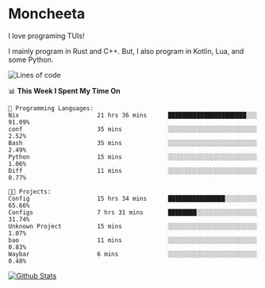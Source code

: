 # Moncheeta

I love programing TUIs!

I mainly program in Rust and C++. But, I also program in Kotlin, Lua, and some Python.

<!--START_SECTION:waka-->
![Lines of code](https://img.shields.io/badge/From%20Hello%20World%20I%27ve%20Written-47%20Thousand%20lines%20of%20code-blue)

📊 **This Week I Spent My Time On** 

```text
💬 Programming Languages: 
Nix                      21 hrs 36 mins      ██████████████████████░░░   91.09% 
conf                     35 mins             ░░░░░░░░░░░░░░░░░░░░░░░░░   2.52% 
Bash                     35 mins             ░░░░░░░░░░░░░░░░░░░░░░░░░   2.49% 
Python                   15 mins             ░░░░░░░░░░░░░░░░░░░░░░░░░   1.06% 
Diff                     11 mins             ░░░░░░░░░░░░░░░░░░░░░░░░░   0.77%

🐱‍💻 Projects: 
Config                   15 hrs 34 mins      ████████████████░░░░░░░░░   65.66% 
Configs                  7 hrs 31 mins       ████████░░░░░░░░░░░░░░░░░   31.74% 
Unknown Project          15 mins             ░░░░░░░░░░░░░░░░░░░░░░░░░   1.07% 
bao                      11 mins             ░░░░░░░░░░░░░░░░░░░░░░░░░   0.83% 
Waybar                   6 mins              ░░░░░░░░░░░░░░░░░░░░░░░░░   0.48%

```


<!--END_SECTION:waka-->

[![Github Stats](https://github-readme-stats.vercel.app/api?username=Moncheeta&show_icons=true&hide=stars&include_all_commits=true&theme=dracula)](https://github.com/anuraghazra/github-readme-stats)
